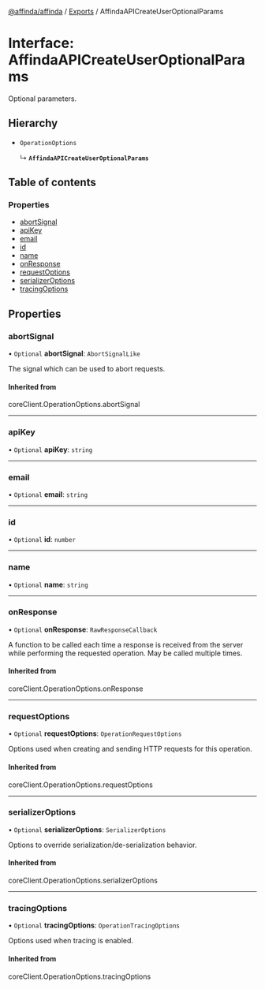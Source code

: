 [@affinda/affinda](../README.md) / [Exports](../modules.md) / AffindaAPICreateUserOptionalParams

# Interface: AffindaAPICreateUserOptionalParams

Optional parameters.

## Hierarchy

- `OperationOptions`

  ↳ **`AffindaAPICreateUserOptionalParams`**

## Table of contents

### Properties

- [abortSignal](AffindaAPICreateUserOptionalParams.md#abortsignal)
- [apiKey](AffindaAPICreateUserOptionalParams.md#apikey)
- [email](AffindaAPICreateUserOptionalParams.md#email)
- [id](AffindaAPICreateUserOptionalParams.md#id)
- [name](AffindaAPICreateUserOptionalParams.md#name)
- [onResponse](AffindaAPICreateUserOptionalParams.md#onresponse)
- [requestOptions](AffindaAPICreateUserOptionalParams.md#requestoptions)
- [serializerOptions](AffindaAPICreateUserOptionalParams.md#serializeroptions)
- [tracingOptions](AffindaAPICreateUserOptionalParams.md#tracingoptions)

## Properties

### abortSignal

• `Optional` **abortSignal**: `AbortSignalLike`

The signal which can be used to abort requests.

#### Inherited from

coreClient.OperationOptions.abortSignal

___

### apiKey

• `Optional` **apiKey**: `string`

___

### email

• `Optional` **email**: `string`

___

### id

• `Optional` **id**: `number`

___

### name

• `Optional` **name**: `string`

___

### onResponse

• `Optional` **onResponse**: `RawResponseCallback`

A function to be called each time a response is received from the server
while performing the requested operation.
May be called multiple times.

#### Inherited from

coreClient.OperationOptions.onResponse

___

### requestOptions

• `Optional` **requestOptions**: `OperationRequestOptions`

Options used when creating and sending HTTP requests for this operation.

#### Inherited from

coreClient.OperationOptions.requestOptions

___

### serializerOptions

• `Optional` **serializerOptions**: `SerializerOptions`

Options to override serialization/de-serialization behavior.

#### Inherited from

coreClient.OperationOptions.serializerOptions

___

### tracingOptions

• `Optional` **tracingOptions**: `OperationTracingOptions`

Options used when tracing is enabled.

#### Inherited from

coreClient.OperationOptions.tracingOptions
